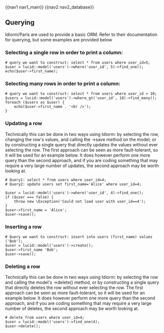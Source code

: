 {{nav1 nav1_main}}
{{nav2 nav2_database}}
## Querying

Idiorm/Paris are used to provide a basic ORM. Refer to their documentation for querying, but some examples are provided below


### Selecting a single row in order to print a column:

    # query we want to construct: select * from users where user_id=5;
    $user = lucid::model('users')->where('user_id', 5)->find_one();
    echo($user->first_name);


### Selecting many rows in order to print a column:
    # query we want to construct: select * from users where user_id > 10;
    $users = lucid::model('users')->where_gt('user_id', 10)->find_many();
    foreach ($users as $user) {
        echo($user->first_name . '<br />');
    }


### Updating a row
Technically this can be done in two ways using Idiorm: by selecting the row, changing the row's values, and calling the ->save method on the model; or by constructing a single query that directly updates the values without ever selecting the row. The first approach can be seen as more fault-tolerant, so it will be used for an example below. It does however perform one more query than the second approach, and if you are coding something that may require a very large number of updates, the second approach may be worth looking at.

	# Query1: select * from users where user_id=4;
	# Query2: update users set first_name='Alice' where user_id=4;
	
	$user = lucid::model('users')->where('user_id', 4)->find_one();
	if ($user === false) {
		throw new \Exception('Could not load user with user_id==4');
	}
	$user->first_name = 'Alice';
	$user->save();

### Inserting a row
	
    # Query we want to construct: insert into users (first_name) values ('Bob');
    $user = lucid::model('users')->create();
    $user->first_name 'Bob';
    $user->save();

### Deleting a row
Technically this can be done in two ways using Idiorm: by selecting the row and calling the model's ->delete() method, or by constructing a single query that directly deletes the row without ever selecting the row. The first approach can be seen as more fault-tolerant, so it will be used for an example below. It does however perform one more query than the second approach, and if you are coding something that may require a very large number of deletes, the second approach may be worth looking at.

    # delete from users where user_id=4;
	$user = lucid::model('users')->find_one(4);
	$user->delete();